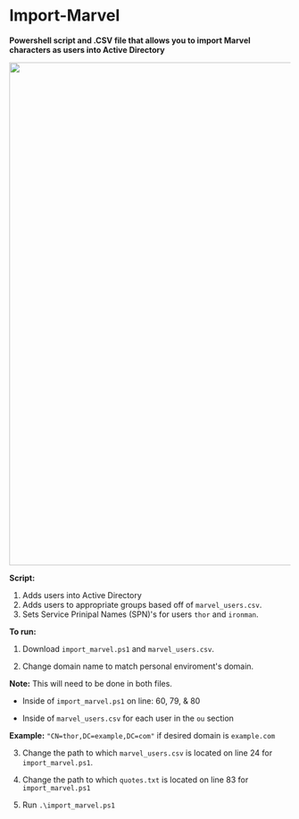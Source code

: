 # Import-Marvel

<strong>Powershell script and .CSV file that allows you to import Marvel characters as users into Active Directory</strong>

<img src="https://media.giphy.com/media/vBjLa5DQwwxbi/giphy.gif" width=900 />



<strong>Script:</strong>
1. Adds users into Active Directory
2. Adds users to appropriate groups based off of `marvel_users.csv`.
3. Sets Service Prinipal Names (SPN)'s for users `thor` and `ironman`. 


<strong>To run:</strong>
1. Download `import_marvel.ps1` and `marvel_users.csv`.

2. Change domain name to match personal enviroment's domain.
 
**Note:** This will need to be done in both files. 	

-  Inside of `import_marvel.ps1` on line: 60, 79, & 80
	
-  Inside of `marvel_users.csv` for each user in the `ou` section

**Example:** `"CN=thor,DC=example,DC=com"` if desired domain is `example.com`
		
3. Change the path to which `marvel_users.csv` is located on line 24 for `import_marvel.ps1`.

4. Change the path to which `quotes.txt` is located on line 83 for `import_marvel.ps1`

4. Run `.\import_marvel.ps1`




